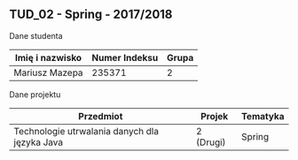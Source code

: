 ## TUD_02 - Spring - 2017/2018 ##

Dane studenta

| Imię i nazwisko   | Numer Indeksu | Grupa |
|-------------------|---------------|-------|
| Mariusz Mazepa    | 235371        | 2     |

Dane projektu

| Przedmiot                                     | Projek    | Tematyka  |
|-----------------------------------------------|-----------|-----------|
| Technologie utrwalania danych dla języka Java | 2 (Drugi) | Spring    |
